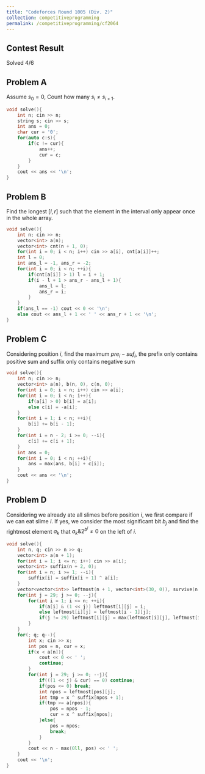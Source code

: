 ```yaml
---
title: "Codeforces Round 1005 (Div. 2)"
collection: competitiveprogramming
permalink: /competitiveprogramming/cf2064
---
```


## Contest Result
Solved 4/6
## Problem A

Assume $s_0 = 0$, Count how many $s_i \neq s_{i + 1}$.

```cpp
void solve(){
	int n; cin >> n;
	string s; cin >> s;
	int ans = 0;
	char cur = '0';
	for(auto c:s){
		if(c != cur){
			ans++;
			cur = c;
		}
	}
	cout << ans << '\n';
}

```

## Problem B

Find the longest $[l, r]$ such that the element in the interval only appear once in the whole array.

```cpp
void solve(){
	int n; cin >> n;
	vector<int> a(n);
	vector<int> cnt(n + 1, 0);
	for(int i = 0; i < n; i++) cin >> a[i], cnt[a[i]]++;
	int l = 0;
	int ans_l = -1, ans_r = -2;
	for(int i = 0; i < n; ++i){
		if(cnt[a[i]] > 1) l = i + 1;
		if(i - l + 1 > ans_r - ans_l + 1){
			ans_l = l;
			ans_r = i;
		}
	}
	if(ans_l == -1) cout << 0 << '\n';
	else cout << ans_l + 1 << ' ' << ans_r + 1 << '\n';
}
```
## Problem C

Considering position $i$, find the maximum $pre_i - suf_i$, the prefix only contains positive sum and suffix only contains negative sum

```cpp
void solve(){
	int n; cin >> n;
	vector<int> a(n), b(n, 0), c(n, 0);
	for(int i = 0; i < n; i++) cin >> a[i];
	for(int i = 0; i < n; i++){
		if(a[i] > 0) b[i] = a[i];
		else c[i] = -a[i];
	}
	for(int i = 1; i < n; ++i){
		b[i] += b[i - 1];
	}
	for(int i = n - 2; i >= 0; --i){
		c[i] += c[i + 1];
	}
	int ans = 0;
	for(int i = 0; i < n; ++i){
		ans = max(ans, b[i] + c[i]);
	}
	cout << ans << '\n';
}
```
## Problem D

Considering we already ate all slimes before position $i$, we first compare if we can eat slime $i$. If yes, we consider the most significant bit $b_j$ and find the rightmost element $a_k$ that $a_k \&2^{b^j}\neq 0$ on the left of $i$.

```cpp
void solve(){
	int n, q; cin >> n >> q;
	vector<int> a(n + 1);
	for(int i = 1; i <= n; i++) cin >> a[i];
	vector<int> suffix(n + 2, 0);
	for(int i = n; i >= 1; --i){
		suffix[i] = suffix[i + 1] ^ a[i];
	}
	vector<vector<int>> leftmost(n + 1, vector<int>(30, 0)), survive(n + 1, vector<int>(30, 0));
	for(int j = 29; j >= 0; --j){
		for(int i = 1; i <= n; ++i){
			if(a[i] & (1 << j)) leftmost[i][j] = i;
			else leftmost[i][j] = leftmost[i - 1][j];
			if(j != 29) leftmost[i][j] = max(leftmost[i][j], leftmost[i][j + 1]);
		}
	}
	for(; q; q--){
		int x; cin >> x;
		int pos = n, cur = x;
		if(x < a[n]){
			cout << 0 << ' ';
			continue;
		}
		for(int j = 29; j >= 0; --j){
			if(((1 << j) & cur) == 0) continue;
			if(pos <= 0) break;
			int npos = leftmost[pos][j];
			int tmp = x ^ suffix[npos + 1];
			if(tmp >= a[npos]){
				pos = npos - 1;
				cur = x ^ suffix[npos];
			}else{
				pos = npos;
				break;
			}
		}
		cout << n - max(0ll, pos) << ' ';
	}
	cout << '\n';
}
```